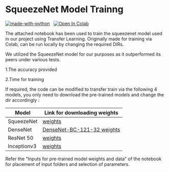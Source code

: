 # SqueezeNet Model Trainng

[![made-with-python](https://img.shields.io/badge/Made%20with-Python-1f425f.svg)](https://www.python.org/) &nbsp; 
[![Open In Colab](https://colab.research.google.com/assets/colab-badge.svg)](https://colab.research.google.com/drive/1MHp71fIdKCMgfkgO_KWvVmaB-01FIX05?usp=sharing)

The attached notebook has been used to train the squeezenet model used in our project using Transfer Learning. Originally made for training via Colab, can be run locally by changing the required DIRs.

We utilized the SqueezeNet model for our purposes as it outperformed its peers under various tests.

1.The accuracy provided

2.Time for training

If required, the code can be modified to transfer train via the following 4 models, you only need to download the pre-trained models and change the dir accordingly :

Model  | Link for downloading weights
------------- | -------------
SqueezeNet  | [weights](https://github.com/OlafenwaMoses/ImageAI/releases/download/1.0/squeezenet_weights_tf_dim_ordering_tf_kernels.h5)
DenseNet  | [DenseNet-BC-121-32 weights](https://github.com/OlafenwaMoses/ImageAI/releases/download/1.0/DenseNet-BC-121-32.h5)
ResNet 50 | [weights](https://github.com/OlafenwaMoses/ImageAI/releases/download/1.0/inception_v3_weights_tf_dim_ordering_tf_kernels.h5)
Inceptionv3 | [weights](https://github.com/OlafenwaMoses/ImageAI/releases/download/1.0/squeezenet_weights_tf_dim_ordering_tf_kernels.h5)

Refer the "Inputs for pre-trained model weights and data" of the notebook for placement of input folders and selection of parameters.
